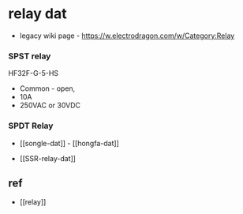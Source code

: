 
# relay dat 

- legacy wiki page - https://w.electrodragon.com/w/Category:Relay

### SPST relay 

HF32F-G-5-HS
- Common - open,
- 10A
- 250VAC or 30VDC

### SPDT Relay 


- [[songle-dat]] - [[hongfa-dat]]

- [[SSR-relay-dat]]

## ref 

- [[relay]]